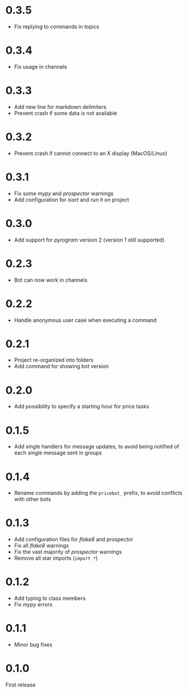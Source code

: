 # 0.3.5

- Fix replying to commands in topics

# 0.3.4

- Fix usage in channels

# 0.3.3

- Add new line for markdown delimiters
- Prevent crash if some data is not available

# 0.3.2

- Prevent crash if cannot connect to an X display (MacOS/Linux)

# 0.3.1

- Fix some _mypy_ and _prospector_ warnings
- Add configuration for _isort_ and run it on project

# 0.3.0

- Add support for _pyrogram_ version 2 (version 1 still supported)

# 0.2.3

- Bot can now work in channels

# 0.2.2

- Handle anonymous user case when executing a command

# 0.2.1

- Project re-organized into folders
- Add command for showing bot version

# 0.2.0

- Add possibility to specify a starting hour for price tasks

# 0.1.5

- Add single handlers for message updates, to avoid being notified of each single message sent in groups

# 0.1.4

- Rename commands by adding the `pricebot_` prefix, to avoid conflicts with other bots

# 0.1.3

- Add configuration files for _flake8_ and prospector
- Fix all _flake8_ warnings
- Fix the vast majority of _prospector_ warnings
- Remove all star imports (`import *`)

# 0.1.2

- Add typing to class members
- Fix _mypy_ errors

# 0.1.1

- Minor bug fixes

# 0.1.0

First release

